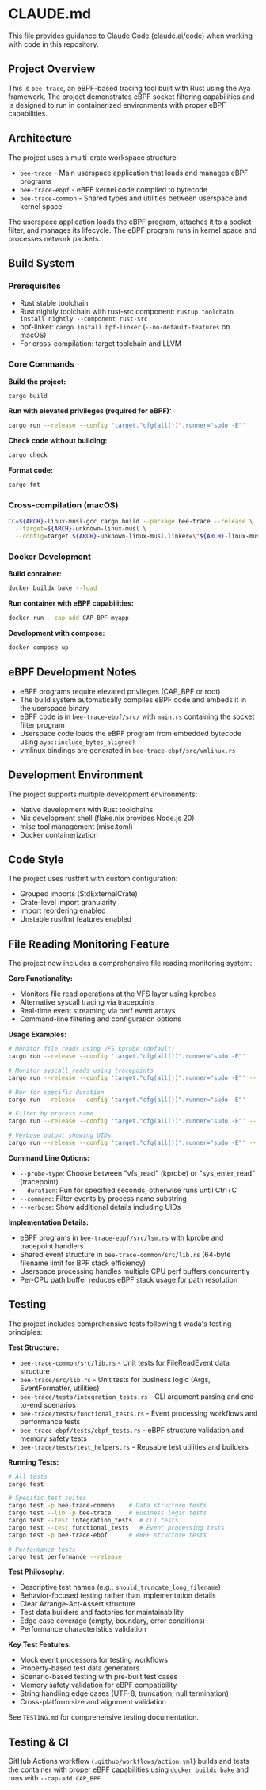 # CLAUDE.md

This file provides guidance to Claude Code (claude.ai/code) when working with code in this repository.

## Project Overview

This is `bee-trace`, an eBPF-based tracing tool built with Rust using the Aya framework. The project demonstrates eBPF socket filtering capabilities and is designed to run in containerized environments with proper eBPF capabilities.

## Architecture

The project uses a multi-crate workspace structure:

- `bee-trace` - Main userspace application that loads and manages eBPF programs
- `bee-trace-ebpf` - eBPF kernel code compiled to bytecode
- `bee-trace-common` - Shared types and utilities between userspace and kernel space

The userspace application loads the eBPF program, attaches it to a socket filter, and manages its lifecycle. The eBPF program runs in kernel space and processes network packets.

## Build System

### Prerequisites
- Rust stable toolchain
- Rust nightly toolchain with rust-src component: `rustup toolchain install nightly --component rust-src`
- bpf-linker: `cargo install bpf-linker` (`--no-default-features` on macOS)
- For cross-compilation: target toolchain and LLVM

### Core Commands

**Build the project:**
```bash
cargo build
```

**Run with elevated privileges (required for eBPF):**
```bash
cargo run --release --config 'target."cfg(all())".runner="sudo -E"'
```

**Check code without building:**
```bash
cargo check
```

**Format code:**
```bash
cargo fmt
```

### Cross-compilation (macOS)

```bash
CC=${ARCH}-linux-musl-gcc cargo build --package bee-trace --release \
  --target=${ARCH}-unknown-linux-musl \
  --config=target.${ARCH}-unknown-linux-musl.linker=\"${ARCH}-linux-musl-gcc\"
```

### Docker Development

**Build container:**
```bash
docker buildx bake --load
```

**Run container with eBPF capabilities:**
```bash
docker run --cap-add CAP_BPF myapp
```

**Development with compose:**
```bash
docker compose up
```

## eBPF Development Notes

- eBPF programs require elevated privileges (CAP_BPF or root)
- The build system automatically compiles eBPF code and embeds it in the userspace binary
- eBPF code is in `bee-trace-ebpf/src/` with `main.rs` containing the socket filter program
- Userspace code loads the eBPF program from embedded bytecode using `aya::include_bytes_aligned!`
- vmlinux bindings are generated in `bee-trace-ebpf/src/vmlinux.rs`

## Development Environment

The project supports multiple development environments:
- Native development with Rust toolchains
- Nix development shell (flake.nix provides Node.js 20)
- mise tool management (mise.toml)
- Docker containerization

## Code Style

The project uses rustfmt with custom configuration:
- Grouped imports (StdExternalCrate)
- Crate-level import granularity
- Import reordering enabled
- Unstable rustfmt features enabled

## File Reading Monitoring Feature

The project now includes a comprehensive file reading monitoring system:

**Core Functionality:**
- Monitors file read operations at the VFS layer using kprobes
- Alternative syscall tracing via tracepoints 
- Real-time event streaming via perf event arrays
- Command-line filtering and configuration options

**Usage Examples:**
```bash
# Monitor file reads using VFS kprobe (default)
cargo run --release --config 'target."cfg(all())".runner="sudo -E"'

# Monitor syscall reads using tracepoints
cargo run --release --config 'target."cfg(all())".runner="sudo -E"' -- --probe-type sys_enter_read

# Run for specific duration
cargo run --release --config 'target."cfg(all())".runner="sudo -E"' -- --duration 30

# Filter by process name
cargo run --release --config 'target."cfg(all())".runner="sudo -E"' -- --command "cat"

# Verbose output showing UIDs
cargo run --release --config 'target."cfg(all())".runner="sudo -E"' -- --verbose
```

**Command Line Options:**
- `--probe-type`: Choose between "vfs_read" (kprobe) or "sys_enter_read" (tracepoint)
- `--duration`: Run for specified seconds, otherwise runs until Ctrl+C
- `--command`: Filter events by process name substring
- `--verbose`: Show additional details including UIDs

**Implementation Details:**
- eBPF programs in `bee-trace-ebpf/src/lsm.rs` with kprobe and tracepoint handlers
- Shared event structure in `bee-trace-common/src/lib.rs` (64-byte filename limit for BPF stack efficiency)
- Userspace processing handles multiple CPU perf buffers concurrently
- Per-CPU path buffer reduces eBPF stack usage for path resolution

## Testing

The project includes comprehensive tests following t-wada's testing principles:

**Test Structure:**
- `bee-trace-common/src/lib.rs` - Unit tests for FileReadEvent data structure
- `bee-trace/src/lib.rs` - Unit tests for business logic (Args, EventFormatter, utilities)
- `bee-trace/tests/integration_tests.rs` - CLI argument parsing and end-to-end scenarios
- `bee-trace/tests/functional_tests.rs` - Event processing workflows and performance tests
- `bee-trace-ebpf/tests/ebpf_tests.rs` - eBPF structure validation and memory safety tests
- `bee-trace/tests/test_helpers.rs` - Reusable test utilities and builders

**Running Tests:**
```bash
# All tests
cargo test

# Specific test suites
cargo test -p bee-trace-common    # Data structure tests
cargo test --lib -p bee-trace     # Business logic tests
cargo test --test integration_tests  # CLI tests
cargo test --test functional_tests   # Event processing tests
cargo test -p bee-trace-ebpf      # eBPF structure tests

# Performance tests
cargo test performance --release
```

**Test Philosophy:**
- Descriptive test names (e.g., `should_truncate_long_filename`)
- Behavior-focused testing rather than implementation details
- Clear Arrange-Act-Assert structure
- Test data builders and factories for maintainability
- Edge case coverage (empty, boundary, error conditions)
- Performance characteristics validation

**Key Test Features:**
- Mock event processors for testing workflows
- Property-based test data generators
- Scenario-based testing with pre-built test cases
- Memory safety validation for eBPF compatibility
- String handling edge cases (UTF-8, truncation, null termination)
- Cross-platform size and alignment validation

See `TESTING.md` for comprehensive testing documentation.

## Testing & CI

GitHub Actions workflow (`.github/workflows/action.yml`) builds and tests the container with proper eBPF capabilities using `docker buildx bake` and runs with `--cap-add CAP_BPF`.